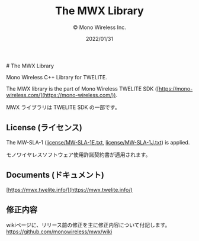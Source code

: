 ﻿---
title: The MWX Library
author: © Mono Wireless Inc.
date: 2022/01/31
---

﻿# The MWX Library

Mono Wireless C++ Library for TWELITE.


The MWX library is the part of Mono Wireless TWELITE SDK ([https://mono-wireless.com/](https://mono-wireless.com/)).

MWX ライブラリは TWELITE SDK の一部です。

## License (ライセンス)
The MW-SLA-1 ([license/MW-SLA-1E.txt](license/MW-SLA-1E.txt), [license/MW-SLA-1J.txt](license/MW-SLA-1J.txt)) is applied.

モノワイヤレスソフトウェア使用許諾契約書が適用されます。

## Documents (ドキュメント)
[https://mwx.twelite.info/](https://mwx.twelite.info/)


## 修正内容
wikiページに、リリース前の修正を主に修正内容について付記します。
https://github.com/monowireless/mwx/wiki
